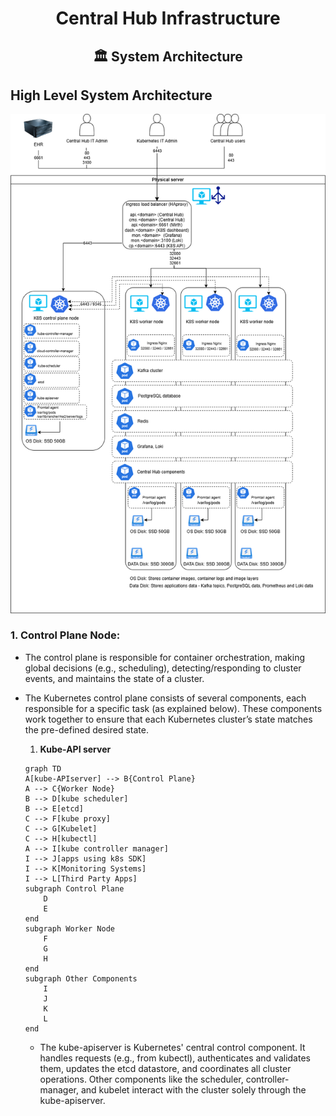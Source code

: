 <div align="center">
<h1>Central Hub Infrastructure</h1>
<h2> 🏛️ System Architecture </h2>
</div>

## High Level System Architecture

<div align="center">
<img alt="k8s_infra" src="/Images/K8s_Infra.drawio.png">
</div>

  ### 1. **Control Plane Node**:

  - The control plane is responsible for container orchestration, making global decisions (e.g., scheduling), detecting/responding to cluster events, and maintains the state of a cluster.
  - The Kubernetes control plane consists of several components, each responsible for a specific task (as explained below). These components work together to ensure that each Kubernetes cluster’s state matches 
    the pre-defined desired state.

    1. **Kube-API server**

    ```mermaid
    graph TD
    A[kube-APIserver] --> B{Control Plane}
    A --> C{Worker Node}
    B --> D[kube scheduler]
    B --> E[etcd]
    C --> F[kube proxy]
    C --> G[Kubelet]
    C --> H[kubectl]
    A --> I[kube controller manager]
    I --> J[apps using k8s SDK]
    I --> K[Monitoring Systems]
    I --> L[Third Party Apps]
    subgraph Control Plane
        D
        E
    end
    subgraph Worker Node
        F
        G
        H
    end
    subgraph Other Components
        I
        J
        K
        L
    end
    ```
       - The kube-apiserver is Kubernetes' central control component. It handles requests (e.g., from kubectl), authenticates and validates them, updates the etcd datastore, and coordinates all cluster 
         operations. Other components like the scheduler, controller-manager, and kubelet interact with the cluster solely through the kube-apiserver.
